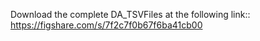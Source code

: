 Download the complete DA_TSVFiles at the following link:: https://figshare.com/s/7f2c7f0b67f6ba41cb00
